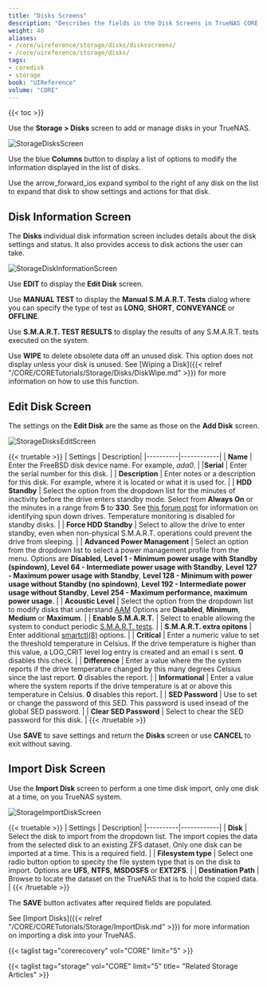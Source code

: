 ```yaml
---
title: "Disks Screens"
description: "Describes the fields in the Disk Screens in TrueNAS CORE."
weight: 40
aliases:
- /core/uireference/storage/disks/disksscreens/
- /core/uireference/storage/disks/
tags:
- coredisk
- storage
book: "UIReference"
volume: "CORE"
---
```


{{< toc >}}

Use the **Storage > Disks** screen to add or manage disks in your TrueNAS.

![StorageDisksScreen](/images/CORE/Storage/StorageDisksScreen.png "Storage Disks Screen") 

Use the blue **Columns** button to display a list of options to modify the information displayed in the list of disks. 

Use the <span class="material-icons">arrow_forward_ios</span> expand symbol to the right of any disk on the list to expand that disk to show settings and actions for that disk.

## Disk Information Screen
The **Disks** individual disk information screen includes details about the disk settings and status. It also provides access to disk actions the user can take.

![StorageDiskInformationScreen](/images/CORE/Storage/StorageDiskInformationScreen.png "Storage Disk Information Screen")  

Use **EDIT** to display the **Edit Disk** screen.

Use **MANUAL TEST** to display the **Manual S.M.A.R.T. Tests** dialog where you can specify the type of test as **LONG**, **SHORT**, **CONVEYANCE** or **OFFLINE**.

Use **S.M.A.R.T. TEST RESULTS** to display the results of any S.M.A.R.T. tests executed on the system.

Use **WIPE** to delete obsolete data off an unused disk. This option does not display unless your disk is unused. See [Wiping a Disk]({{< relref "/CORE/CORETutorials/Storage/Disks/DiskWipe.md" >}}) for more information on how to use this function. 

## Edit Disk Screen
The settings on the **Edit Disk** are the same as those on the **Add Disk** screen.

![StorageDisksEditScreen](/images/CORE/Storage/StorageDisksEditScreen.png "Storage Disks Edit Screen")

{{< truetable >}}
| Settings | Description|
|----------|------------|
| **Name** | Enter the FreeBSD disk device name. For example, *ada0*. |
|**Serial** | Enter the serial number for this disk. |
| **Description** | Enter notes or a description for this disk. For example, where it is located or what it is used for. |
| **HDD Standby** | Select the option from the dropdown list for the minutes of inactivity before the drive enters standby mode. Select from **Always On** or the minutes in a range from **5** to **330**. See [this forum post](https://forums.freenas.org/index.php?threads/how-to-find-out-if-a-drive-is-spinning-down-properly.2068/) for information on identifying spun down drives. Temperature monitoring is disabled  for standby disks. |
| **Force HDD Standby** | Select to allow the drive to enter standby, even when non-physical S.M.A.R.T. operations could prevent the drive from sleeping. |
| **Advanced Power Management** | Select an option from the dropdown list to select a power management profile from the menu. Options are **Disabled**, **Level 1 - Minimum power usage with Standby (spindown)**, **Level 64 - Intermediate power usage with Standby**, **Level 127 - Maximum power usage with Standby**, **Level 128 - Minimum with power usage without Standby (no spindown)**, **Level 192 - Intermediate power usage without Standby**, **Level 254 - Maximum performance, maximum power usage**. |
| **Acoustic Level** | Select the option from the dropdown list to modify disks that understand [AAM](https://en.wikipedia.org/wiki/Automatic_acoustic_management) Options are **Disabled**, **Minimum**, **Medium** or **Maximum**. |
| **Enable S.M.A.R.T.** | Select to enable allowing the system to conduct periodic [S.M.A.R.T. tests](https://www.truenas.com/docs/core/coretutorials/tasks/runningsmarttests/). |
| **S.M.A.R.T. extra opitons** | Enter additional [smartctl(8)](https://www.unix.com/man-page/suse/8/smartctl/) options. |
| **Critical** | Enter a numeric value to set the threshold temperature in Celsius. If the drive temperature is higher than this value, a LOG_CRIT level log entry is created and an email i s sent. **0** disables this check. |
| **Difference** | Enter a value where the the system reports if the drive temperature changed by this many degrees Celsius since the last report. **0** disables the report. |
| **Informational** | Enter a value where the system reports if the drive temperature is at or above this temperature in Celsius. **0** disables this report. |
| **SED Password** | Use to set or change the password of this SED. This password is used insead of the global SED password. |
| **Clear SED Password** | Select to chear the SED password for this disk. |
{{< /truetable >}}

Use **SAVE** to save settings and return the **Disks** screen or use **CANCEL** to exit without saving.

## Import Disk Screen

Use the **Import Disk** screen to perform a one time disk import, only one disk at a time, on you TrueNAS system.

![StorageImportDiskScreen](/images/CORE/Storage/StorageImportDiskScreen.png "Storage Import Disk Screen") 

{{< truetable >}}
| Settings | Description|
|----------|------------|
| **Disk** | Select the disk to import from the dropdown list. The import copies the data from the selected disk to an existing ZFS dataset. Only one disk can be imported at a time. This is a required field. |
| **Filesystem type** | Select one radio button option to specity the file system type that is on the disk to import. Options are **UFS**, **NTFS**, **MSDOSFS** or **EXT2FS**. |
| **Destination Path** | Browse to locate the dataset on the TrueNAS that is to hold the copied data. |
{{< /truetable >}}

The **SAVE** button activates after required fields are populated.

See [Import Disks]({{< relref "/CORE/CORETutorials/Storage/ImportDisk.md" >}}) for more information on importing a disk into your TrueNAS.

{{< taglist tag="corerecovery" vol="CORE" limit="5" >}}

{{< taglist tag="storage" vol="CORE" limit="5" title= "Related Storage Articles" >}}
